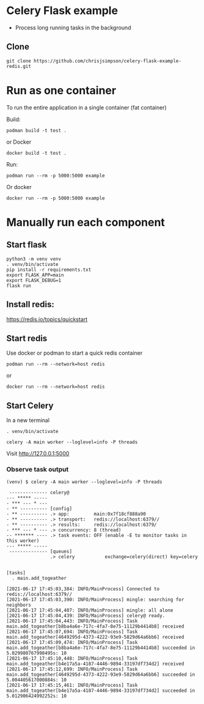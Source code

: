 # Celery Flask example

- Process long running tasks in the background

## Clone
```
git clone https://github.com/chrisjsimpson/celery-flask-example-redis.git
```


# Run as one container

To run the entire application in a single container (fat container)

Build:
```
podman build -t test .
```
or Docker
```
docker build -t test .
```


Run:

```
podman run --rm -p 5000:5000 example
```

Or docker
```
docker run --rm -p 5000:5000 example
```

# Manually run each component

## Start flask
```
python3 -m venv venv
. venv/bin/activate
pip install -r requirements.txt
export FLASK_APP=main
export FLASK_DEBUG=1
flask run
```

## Install redis:
https://redis.io/topics/quickstart

## Start redis
Use docker or podman to start a quick redis container
```
podman run --rm --network=host redis
```
 or
```
docker run --rm --network=host redis
```

## Start Celery
In a new terminal
```
. venv/bin/activate

celery -A main worker --loglevel=info -P threads
```

Visit http://127.0.0.1:5000

### Observe task output
```
(venv) $ celery -A main worker --loglevel=info -P threads
 
 -------------- celery@
--- ***** ----- 
- *** --- * --- 
- ** ---------- [config]
- ** ---------- .> app:         main:0x7f18cf888a90
- ** ---------- .> transport:   redis://localhost:6379//
- ** ---------- .> results:     redis://localhost:6379/
- *** --- * --- .> concurrency: 8 (thread)
-- ******* ---- .> task events: OFF (enable -E to monitor tasks in this worker)
--- ***** ----- 
 -------------- [queues]
                .> celery           exchange=celery(direct) key=celery
                

[tasks]
  . main.add_togeather

[2021-06-17 17:45:03,384: INFO/MainProcess] Connected to redis://localhost:6379//
[2021-06-17 17:45:03,390: INFO/MainProcess] mingle: searching for neighbors
[2021-06-17 17:45:04,407: INFO/MainProcess] mingle: all alone
[2021-06-17 17:45:04,439: INFO/MainProcess] celery@ ready.
[2021-06-17 17:45:04,443: INFO/MainProcess] Task main.add_togeather[b8ba4a6e-717c-4fa7-8e75-11129b4414b8] received
[2021-06-17 17:45:07,694: INFO/MainProcess] Task main.add_togeather[4649295d-4373-4222-93e9-5829d64a6bb6] received
[2021-06-17 17:45:09,474: INFO/MainProcess] Task main.add_togeather[b8ba4a6e-717c-4fa7-8e75-11129b4414b8] succeeded in 5.029980767998495s: 10
[2021-06-17 17:45:10,448: INFO/MainProcess] Task main.add_togeather[b4e17a5a-4187-4446-9894-33197df734d2] received
[2021-06-17 17:45:12,699: INFO/MainProcess] Task main.add_togeather[4649295d-4373-4222-93e9-5829d64a6bb6] succeeded in 5.004405617000884s: 10
[2021-06-17 17:45:15,461: INFO/MainProcess] Task main.add_togeather[b4e17a5a-4187-4446-9894-33197df734d2] succeeded in 5.012906424992252s: 10
```



